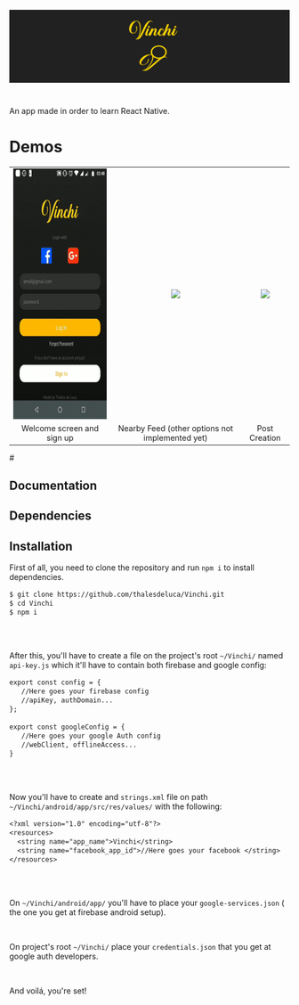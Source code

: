 ![](assets/banner1.png)
#
An app made in order to learn React Native.
# Demos
<table>
   <tr>
     <td align="center">
        <img src="assets/signup.gif" height="450"/>
      </td>
      <td align="center">
        <img src="assets/mainscreen.gif" height="450"/>
      </td>
      <td align="center">
        <img src="assets/createpost.gif" height="450"/>
      </td>
   </tr>
   <tr>
     <td align="center">
        Welcome screen and sign up 
      </td>
      <td align="center">
        Nearby Feed (other options not implemented yet)
      </td>
      <td align="center">
        Post Creation
      </td>
   </tr>
</table>
#

## Documentation

## Dependencies

## Installation
First of all, you need to clone the repository and run ``npm i`` to install dependencies.

```
$ git clone https://github.com/thalesdeluca/Vinchi.git
$ cd Vinchi
$ npm i
```

<br/>
<br/>

After this, you'll have to create a file on the project's root `` ~/Vinchi/ `` named `` api-key.js `` which it'll have to contain both firebase and google config:

```
export const config = {
   //Here goes your firebase config
   //apiKey, authDomain...
};

export const googleConfig = {
   //Here goes your google Auth config
   //webClient, offlineAccess...
}
```
<br/>
<br/>

Now you'll have to create and ``strings.xml`` file on path ``~/Vinchi/android/app/src/res/values/`` with the following:

```
<?xml version="1.0" encoding="utf-8"?>
<resources>
  <string name="app_name">Vinchi</string>
  <string name="facebook_app_id">//Here goes your facebook </string>
</resources>
```

<br/>
<br/>

On ``~/Vinchi/android/app/`` you'll have to place your ``google-services.json`` ( the one you get at firebase android setup).

<br/>

On project's root ``~/Vinchi/`` place your ``credentials.json`` that you get at google auth developers.

<br/>

And voilá, you're set!



##



